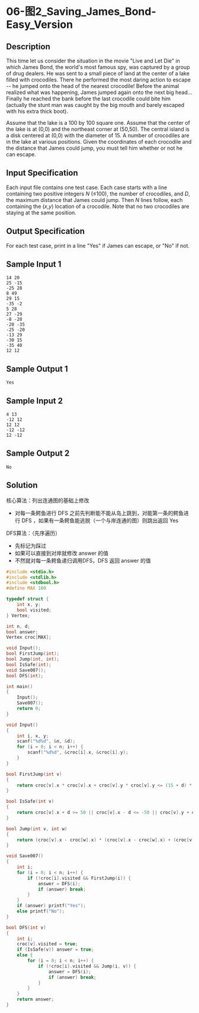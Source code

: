 # 06-图2_Saving_James_Bond-Easy_Version

## Description

This time let us consider the situation in the movie "Live and Let Die" in which James Bond, the world's most famous spy, was captured by a group of drug dealers. He was sent to a small piece of land at the center of a lake filled with crocodiles. There he performed the most daring action to escape -- he jumped onto the head of the nearest crocodile! Before the animal realized what was happening, James jumped again onto the next big head... Finally he reached the bank before the last crocodile could bite him (actually the stunt man was caught by the big mouth and barely escaped with his extra thick boot).

Assume that the lake is a 100 by 100 square one. Assume that the center of the lake is at (0,0) and the northeast corner at (50,50). The central island is a disk centered at (0,0) with the diameter of 15. A number of crocodiles are in the lake at various positions. Given the coordinates of each crocodile and the distance that James could jump, you must tell him whether or not he can escape.



## Input Specification

Each input file contains one test case. Each case starts with a line containing two positive integers *N* (≤100), the number of crocodiles, and *D*, the maximum distance that James could jump. Then *N* lines follow, each containing the (*x*,*y*) location of a crocodile. Note that no two crocodiles are staying at the same position.



## Output Specification

For each test case, print in a line "Yes" if James can escape, or "No" if not.



## Sample Input 1

```
14 20
25 -15
-25 28
8 49
29 15
-35 -2
5 28
27 -29
-8 -28
-20 -35
-25 -20
-13 29
-30 15
-35 40
12 12

```



## Sample Output 1

```
Yes
```



## Sample Input 2

```
4 13
-12 12
12 12
-12 -12
12 -12

```



## Sample Output 2

```
No
```



## Solution

核心算法：列出连通图的基础上修改

- 对每一条鳄鱼进行 DFS 之前先判断能不能从岛上跳到，对能第一条的鳄鱼进行 DFS ，如果有一条鳄鱼能逃脱（一个与岸连通的图）则跳出返回 Yes

DFS算法：（先序遍历）

- 先标记为踩过
- 如果可以直接到对岸就修改 answer 的值
- 不然就对每一条鳄鱼递归调用DFS，DFS 返回 answer 的值

```C
#include <stdio.h>
#include <stdlib.h>
#include <stdbool.h>
#define MAX 100

typedef struct {
    int x, y;
    bool visited;
} Vertex;

int n, d;
bool answer;
Vertex croc[MAX];

void Input();
bool FirstJump(int);
bool Jump(int, int);
bool IsSafe(int);
void Save007();
bool DFS(int);

int main()
{
    Input();
    Save007();
    return 0;
}

void Input()
{
    int i, x, y;
    scanf("%d%d", &n, &d);
    for (i = 0; i < n; i++) {
        scanf("%d%d", &croc[i].x, &croc[i].y);
    }
}

bool FirstJump(int v)
{
    return croc[v].x * croc[v].x + croc[v].y * croc[v].y <= (15 + d) * (15 + d);
}

bool IsSafe(int v)
{
    return croc[v].x + d >= 50 || croc[v].x - d <= -50 || croc[v].y + d >= 50 || croc[v].x - d <= -50;
}

bool Jump(int v, int w)
{
    return (croc[v].x - croc[w].x) * (croc[v].x - croc[w].x) + (croc[v].y - croc[w].y) * (croc[v].y - croc[w].y) <= d * d;
}

void Save007()
{
    int i;
    for (i = 0; i < n; i++) {
        if (!croc[i].visited && FirstJump(i)) {
            answer = DFS(i);
            if (answer) break;
        }
    }
    if (answer) printf("Yes");
    else printf("No");
}

bool DFS(int v)
{
    int i;
    croc[v].visited = true;
    if (IsSafe(v)) answer = true;
    else {
        for (i = 0; i < n; i++) {
            if (!croc[i].visited && Jump(i, v)) {
                answer = DFS(i);
                if (answer) break;
            }
        }
    }
    return answer;
}
```


